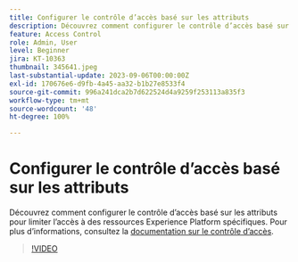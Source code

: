```yaml
---
title: Configurer le contrôle d’accès basé sur les attributs
description: Découvrez comment configurer le contrôle d’accès basé sur les attributs pour contrôler l’accès à des ressources Experience Platform spécifiques.
feature: Access Control
role: Admin, User
level: Beginner
jira: KT-10363
thumbnail: 345641.jpeg
last-substantial-update: 2023-09-06T00:00:00Z
exl-id: 170676e6-d9fb-4a45-aa32-b1b27e8533f4
source-git-commit: 996a241dca2b7d622524d4a9259f253113a835f3
workflow-type: tm+mt
source-wordcount: '48'
ht-degree: 100%

---
```


# Configurer le contrôle d’accès basé sur les attributs

Découvrez comment configurer le contrôle d’accès basé sur les attributs pour limiter l’accès à des ressources Experience Platform spécifiques. Pour plus d’informations, consultez la [documentation sur le contrôle d’accès](https://experienceleague.adobe.com/docs/experience-platform/access-control/abac/overview.html?lang=fr).

>[!VIDEO](https://video.tv.adobe.com/v/345641?learn=on)
